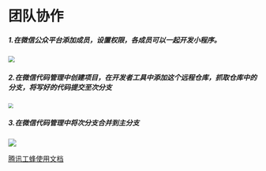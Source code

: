 # 团队协作

##### 1.在微信公众平台添加成员，设置权限，各成员可以一起开发小程序。

<img src="https://img-blog.csdnimg.cn/2019122217324272.jpg?x-oss-process=image/watermark,type_ZmFuZ3poZW5naGVpdGk,shadow_10,text_aHR0cHM6Ly9ibG9nLmNzZG4ubmV0L3FxXzQ0MjQ0MjUy,size_16,color_FFFFFF,t_70" style="zoom:80%;" />

##### 2.在微信代码管理中创建项目，在开发者工具中添加这个远程仓库，抓取仓库中的分支，将写好的代码提交至次分支

<img src="https://img-blog.csdnimg.cn/20191222162810252.jpg?x-oss-process=image/watermark,type_ZmFuZ3poZW5naGVpdGk,shadow_10,text_aHR0cHM6Ly9ibG9nLmNzZG4ubmV0L3FxXzQ0MjQ0MjUy,size_16,color_FFFFFF,t_70" style="zoom:60%;" />

##### 3.在微信代码管理中将次分支合并到主分支

![](https://img-blog.csdnimg.cn/20191222002918669.jpg?x-oss-process=image/watermark,type_ZmFuZ3poZW5naGVpdGk,shadow_10,text_aHR0cHM6Ly9ibG9nLmNzZG4ubmV0L3FxXzQ0MjQ0MjUy,size_16,color_FFFFFF,t_70)

[腾讯工蜂使用文档](https://code.tencent.com/help/productionDoc/profile)


